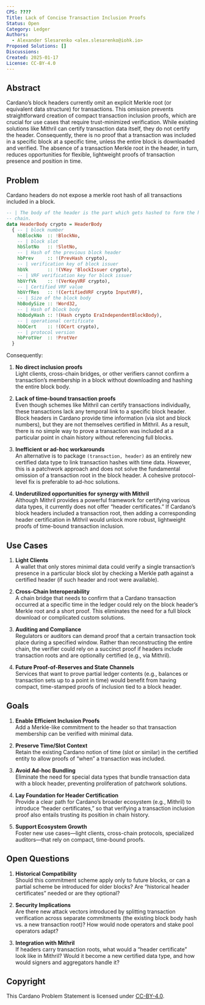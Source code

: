 ```yaml
---
CPS: ????
Title: Lack of Concise Transaction Inclusion Proofs
Status: Open
Category: Ledger
Authors:
  - Alexander Slesarenko <alex.slesarenko@iohk.io>
Proposed Solutions: []
Discussions:
Created: 2025-01-17
License: CC-BY-4.0
---
```


## Abstract

Cardano’s block headers currently omit an explicit Merkle root (or equivalent data structure) for transactions. This omission prevents straightforward creation of compact transaction inclusion proofs, which are crucial for use cases that require trust-minimized verification. While existing solutions like Mithril can certify transaction data itself, they do not certify the header. Consequently, there is no proof that a transaction was included in a specific block at a specific time, unless the entire block is downloaded and verified. The absence of a transaction Merkle root in the header, in turn, reduces opportunities for flexible, lightweight proofs of transaction presence and position in time.

## Problem

Cardano headers do not expose a merkle root hash of all transactions included in a block. 
```haskell
-- | The body of the header is the part which gets hashed to form the hash
-- chain.
data HeaderBody crypto = HeaderBody
  { -- | block number
    hbBlockNo  :: !BlockNo,
    -- | block slot
    hbSlotNo   :: !SlotNo,
    -- | Hash of the previous block header
    hbPrev     :: !(PrevHash crypto),
    -- | verification key of block issuer
    hbVk       :: !(VKey 'BlockIssuer crypto),
    -- | VRF verification key for block issuer
    hbVrfVk    :: !(VerKeyVRF crypto),
    -- | Certified VRF value
    hbVrfRes   :: !(CertifiedVRF crypto InputVRF),
    -- | Size of the block body
    hbBodySize :: !Word32,
    -- | Hash of block body
    hbBodyHash :: !(Hash crypto EraIndependentBlockBody),
    -- | operational certificate
    hbOCert    :: !(OCert crypto),
    -- | protocol version
    hbProtVer  :: !ProtVer
  }
```

Consequently:

1. **No direct inclusion proofs**  
   Light clients, cross-chain bridges, or other verifiers cannot confirm a transaction’s membership in a block without downloading and hashing the entire block body.

2. **Lack of time-bound transaction proofs**  
   Even though schemes like Mithril can certify transactions individually, these transactions lack any temporal link to a specific block header. Block headers in Cardano provide time information (via slot and block numbers), but they are not themselves certified in Mithril. As a result, there is no simple way to prove a transaction was included at a particular point in chain history without referencing full blocks.

3. **Inefficient or ad-hoc workarounds**  
   An alternative is to package `(transaction, header)` as an entirely new certified data type to link transaction hashes with time data. However, this is a patchwork approach and does not solve the fundamental omission of a transaction root in the block header. A cohesive protocol-level fix is preferable to ad-hoc solutions.

4. **Underutilized opportunities for synergy with Mithril**  
   Although Mithril provides a powerful framework for certifying various data types, it currently does not offer “header certificates.” If Cardano’s block headers included a transaction root, then adding a corresponding header certification in Mithril would unlock more robust, lightweight proofs of time-bound transaction inclusion.

## Use Cases

1. **Light Clients**  
   A wallet that only stores minimal data could verify a single transaction’s presence in a particular block slot by checking a Merkle path against a certified header (if such header and root were available).

2. **Cross-Chain Interoperability**  
   A chain bridge that needs to confirm that a Cardano transaction occurred at a specific time in the ledger could rely on the block header’s Merkle root and a short proof. This eliminates the need for a full block download or complicated custom solutions.

3. **Auditing and Compliance**  
   Regulators or auditors can demand proof that a certain transaction took place during a specified window. Rather than reconstructing the entire chain, the verifier could rely on a succinct proof if headers include transaction roots and are optionally certified (e.g., via Mithril).

4. **Future Proof-of-Reserves and State Channels**  
   Services that want to prove partial ledger contents (e.g., balances or transaction sets up to a point in time) would benefit from having compact, time-stamped proofs of inclusion tied to a block header.

## Goals

1. **Enable Efficient Inclusion Proofs**  
   Add a Merkle-like commitment to the header so that transaction membership can be verified with minimal data.

2. **Preserve Time/Slot Context**  
   Retain the existing Cardano notion of time (slot or similar) in the certified entity to allow proofs of “when” a transaction was included.

3. **Avoid Ad-hoc Bundling**  
   Eliminate the need for special data types that bundle transaction data with a block header, preventing proliferation of patchwork solutions.

4. **Lay Foundation for Header Certification**  
   Provide a clear path for Cardano’s broader ecosystem (e.g., Mithril) to introduce “header certificates,” so that verifying a transaction inclusion proof also entails trusting its position in chain history.

5. **Support Ecosystem Growth**  
   Foster new use cases—light clients, cross-chain protocols, specialized auditors—that rely on compact, time-bound proofs.

## Open Questions

1. **Historical Compatibility**  
   Should this commitment scheme apply only to future blocks, or can a partial scheme be introduced for older blocks? Are “historical header certificates” needed or are they optional?

2. **Security Implications**  
   Are there new attack vectors introduced by splitting transaction verification across separate commitments (the existing block body hash vs. a new transaction root)? How would node operators and stake pool operators adapt?

3. **Integration with Mithril**  
   If headers carry transaction roots, what would a “header certificate” look like in Mithril? Would it become a new certified data type, and how would signers and aggregators handle it?

## Copyright

This Cardano Problem Statement is licensed under [CC-BY-4.0](https://creativecommons.org/licenses/by/4.0/legalcode).